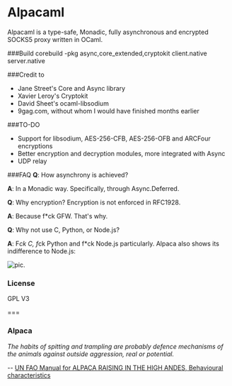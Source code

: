 Alpacaml
========
Alpacaml is a type-safe, Monadic, fully asynchronous and encrypted SOCKS5 proxy
written in OCaml.

###Build
    corebuild -pkg async,core_extended,cryptokit client.native server.native

###Credit to                                                                       
* Jane Street's Core and Async library                                             
* Xavier Leroy's Cryptokit                                                         
* David Sheet's ocaml-libsodium                                                    
* 9gag.com, without whom I would have finished months earlier

###TO-DO
* Support for libsodium, AES-256-CFB, AES-256-OFB and ARCFour encryptions
* Better encryption and decryption modules, more integrated with Async
* UDP relay

###FAQ
**Q**: How asynchrony is achieved?

**A**: In a Monadic way. Specifically, through Async.Deferred.

**Q**: Why encryption? Encryption is not enforced in RFC1928.

**A**: Because f*ck GFW. That's why.

**Q**: Why not use C, Python, or Node.js?

**A**: F*ck C, f*ck Python and f*ck Node.js particularly. Alpaca also shows its indifference to Node.js:

![pic](https://lh3.googleusercontent.com/-AFJqfp3NaDE/U_w2wu6LVzI/AAAAAAAABN4/uKzG2BqSTrc/w852-h764/alpaca_nodejs.gif).



### License
GPL V3

===
### Alpaca

*The habits of spitting and trampling are probably defence mechanisms of the 
animals against outside aggression, real or potential.*

-- [UN FAO Manual for ALPACA RAISING IN THE HIGH ANDES, Behavioural characteristics](http://www.fao.org/docrep/004/x6500e/x6500e21.htm)
